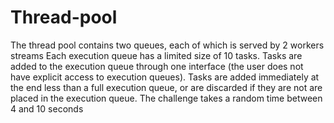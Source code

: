 # Thread-pool
The thread pool contains two queues, each of which is served by 2 workers  streams Each execution queue has a limited 
size of 10 tasks. Tasks are added to the execution queue through one interface (the user does not have explicit access
to execution queues). Tasks are added immediately at the end less than a full execution queue, or are discarded if they
are not are placed in the execution queue. The challenge takes a random time between 4 and 10 seconds